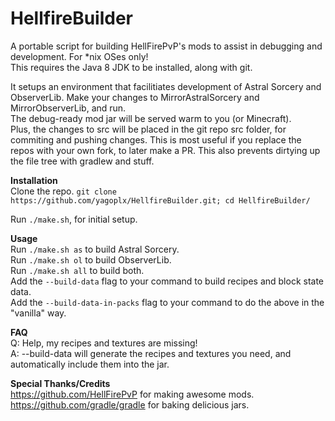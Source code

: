 # HellfireBuilder
A portable script for building HellFirePvP's mods to assist in debugging and development. For \*nix OSes only!  
This requires the Java 8 JDK to be installed, along with git.

It setups an environment that facilitiates development of Astral Sorcery and ObserverLib.
Make your changes to MirrorAstralSorcery and MirrorObserverLib, and run.  
The debug-ready mod jar will be served warm to you (or Minecraft).  
Plus, the changes to src will be placed in the git repo src folder, for commiting and pushing changes. This is most useful if you replace the repos with your own fork, to later make a PR.
This also prevents dirtying up the file tree with gradlew and stuff.

**Installation**  
Clone the repo. `git clone https://github.com/yagoplx/HellfireBuilder.git; cd HellfireBuilder/`
  
Run `./make.sh`, for initial setup.  

**Usage**  
Run `./make.sh as` to build Astral Sorcery.  
Run `./make.sh ol` to build ObserverLib.  
Run `./make.sh all` to build both.  
Add the `--build-data` flag to your command to build recipes and block state data.  
Add the `--build-data-in-packs` flag to your command to do the above in the "vanilla" way.

**FAQ**  
Q: Help, my recipes and textures are missing!  
A: --build-data will generate the recipes and textures you need, and automatically include them into the jar.

**Special Thanks/Credits**  
https://github.com/HellFirePvP for making awesome mods.  
https://github.com/gradle/gradle for baking delicious jars.  
